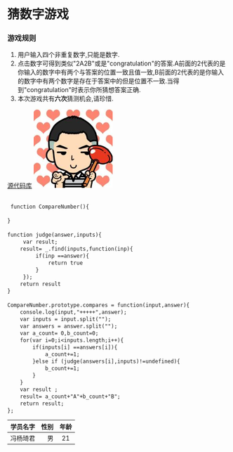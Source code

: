 猜数字游戏
=========

### 游戏规则
1. 用户输入四个非重复数字,只能是数字.
2. 点击数字可得到类似"2A2B"或是"congratulation"的答案.A前面的2代表的是你输入的数字中有两个与答案的位置一致且值一致,B前面的2代表的是你输入的数字中有两个数字是存在于答案中的但是位置不一致.当得到"congratulation"时表示你所猜想答案正确.
3. 本次游戏共有**六次**猜测机会,请珍惜.


[源代码库](https://github.com/wfsovereign)
![](./image/F.jpg)

``` javacript

 function CompareNumber(){

}

function judge(answer,inputs){
     var result;
    result= _.find(inputs,function(inp){
         if(inp ==answer){
             return true
         }
     });
    return result
}

CompareNumber.prototype.compares = function(input,answer){
    console.log(input,"+++++",answer);
    var inputs = input.split("");
    var answers = answer.split("");
    var a_count= 0,b_count=0;
    for(var i=0;i<inputs.length;i++){
        if(inputs[i] ==answers[i]){
            a_count+=1;
        }else if (judge(answers[i],inputs)!=undefined){
            b_count+=1;
        }
    }
    var result ;
    result= a_count+"A"+b_count+"B";
    return result;
};

```
|学员名字        | 性别   |  年龄  |
| --------   | -----:  | :----:  |
| 冯杨琦君    | 男 |   21     |
